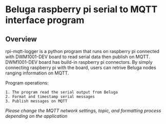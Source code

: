 # Beluga raspberry pi serial to MQTT interface program

##  Overview

rpi-mqtt-logger is a python program that runs on raspberry pi connected with DWM1001-DEV board to read serial data then publish on MQTT.
DWM1001-DEV board has build-in raspberry pi connectors. By simply connecting raspberry pi with the board, users can retrive Beluga nodes ranging information on MQTT.

Program operations:

	1. The program read the serial output from Beluga
	2. Format and timestamp serial messages
	3. Publish messages on MQTT

*Please change the MQTT network settings, topic, and formatting process depending on the application*


  

    
  
  

